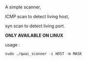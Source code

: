 A simple scanner,

ICMP scan to detect living host,

syn scan to detect living port.



**ONLY AVAILABLE ON LINUX**

usage :

```shell
sudo ./qwai_scanner -i HOST -m MASK
```



